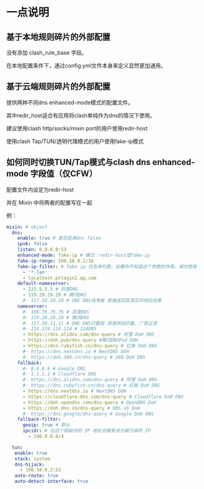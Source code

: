 # 一点说明

## 基于本地规则碎片的外部配置

没有添加 clash_rule_base 字段。

在本地配置条件下，通过config.yml文件本身来定义显然更加通用。

## 基于云端规则碎片的外部配置

提供两种不同dns enhanced-mode模式的配置文件。

其中redir_host适合有应用将clash单纯作为dns的情况下使用。

建议使用clash http/socks/mixin port的用户使用redir-host

使用clash Tap/TUN/透明代理模式的用户使用fake-ip模式

## 如何同时切换TUN/Tap模式与clash dns enhanced-mode 字段值（仅CFW）

配置文件内设定为redir-host

并在 Mixin 中将两者的配置写在一起

例：
``` yaml
mixin: # object
  dns:
    enable: true # 是否启用dns false
    ipv6: false
    listen: 0.0.0.0:53
    enhanced-mode: fake-ip # 模式：redir-host或fake-ip
    fake-ip-range: 198.18.0.1/16
    fake-ip-filter: # fake ip 白名单列表，如果你不知道这个参数的作用，请勿修改
      - '*.lan'
      - localhost.ptlogin2.qq.com
    default-nameserver:
      - 223.5.5.5 # 阿里DNS
      - 119.29.29.29 # 腾讯DNS
      #- 117.50.10.10 # ONE DNS纯净版 直接返回其真实的响应结果
    nameserver:
      #- 180.76.76.76 # 百度DNS
      #- 119.29.29.29 # 腾讯DNS
      #- 117.50.11.11 # ONE DNS拦截版 恶意网站拦截、广告过滤
      #- 114.114.114.114 # 114DNS
      - https://dns.alidns.com/dns-query # 阿里 DoH DNS
      - https://doh.pub/dns-query #腾讯DNSPod DOH
      - https://dns.rubyfish.cn/dns-query # 红鱼 DoH DNS
      #- https://dns.nextdns.io # NextDNS DOH
      #- https://doh.360.cn/dns-query # 360 DoH DNS
    fallback:
      #- 8.8.8.8 # Google DNS
      #- 1.1.1.1 # Cloudflare DNS
      #- https://dns.alidns.com/dns-query # 阿里 DoH DNS
      #- https://dns.rubyfish.cn/dns-query # 红鱼 DoH DNS
      - https://dns.nextdns.io # NextDNS DOH
      - https://cloudflare-dns.com/dns-query # Cloudflare DoH DNS
      - https://doh.opendns.com/dns-query # OpenDNS DoH
      - https://doh.dns.sb/dns-query # DNS.sb DoH
      #- https://dns.google/dns-query # Google DoH DNS
    fallback-filter:
      geoip: true # 默认
      ipcidr: # 在这个网段内的 IP 地址会被考虑为被污染的 IP
        - 240.0.0.0/4

  tun:
   enable: true
   stack: system 
   dns-hijack:
     - 198.18.0.2:53 
   auto-route: true
   auto-detect-interface: true
```
